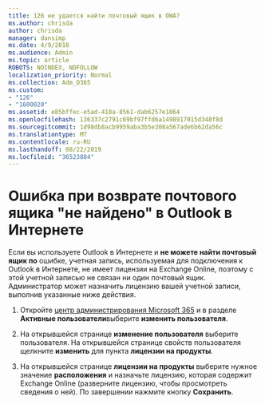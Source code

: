 ```yaml
---
title: 126 не удается найти почтовый ящик в OWA?
ms.author: chrisda
author: chrisda
manager: dansimp
ms.date: 4/9/2018
ms.audience: Admin
ms.topic: article
ROBOTS: NOINDEX, NOFOLLOW
localization_priority: Normal
ms.collection: Adm_O365
ms.custom:
- "126"
- "1600020"
ms.assetid: e85bffec-e5ad-418a-8561-dab6257e1864
ms.openlocfilehash: 136337c2791c69bf97ffd6a1498917015d348f8d
ms.sourcegitcommit: 1d98db8acb9959aba3b5e308a567ade6b62da56c
ms.translationtype: MT
ms.contentlocale: ru-RU
ms.lasthandoff: 08/22/2019
ms.locfileid: "36523884"
---
```

# <a name="getting-a-mailbox-not-found-error-in-outlook-on-the-web"></a>Ошибка при возврате почтового ящика "не найдено" в Outlook в Интернете

Если вы используете Outlook в Интернете и **не можете найти почтовый ящик по** ошибке, учетная запись, используемая для подключения к Outlook в Интернете, не имеет лицензии на Exchange Online, поэтому с этой учетной записью не связан ни один почтовый ящик. Администратор может назначить лицензию вашей учетной записи, выполнив указанные ниже действия.

1. Откройте [центр администрирования Microsoft 365](https://portal.office.com/adminportal/home#/homepage) и в разделе **Активные пользователи**выберите **изменить пользователя**.

2. На открывшейся странице **изменение пользователя** выберите пользователя. На открывшейся странице свойств пользователя щелкните **изменить** для пункта **лицензии на продукты**.

3. На открывшейся странице **лицензии на продукты** выберите нужное значение **расположения** и назначьте лицензию, которая содержит Exchange Online (разверните лицензию, чтобы просмотреть сведения о ней). По завершении нажмите кнопку **Сохранить**.
